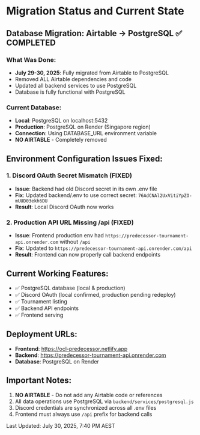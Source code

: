 # Migration Status and Current State

## Database Migration: Airtable → PostgreSQL ✅ COMPLETED

### What Was Done:
- **July 29-30, 2025**: Fully migrated from Airtable to PostgreSQL
- Removed ALL Airtable dependencies and code
- Updated all backend services to use PostgreSQL
- Database is fully functional with PostgreSQL

### Current Database:
- **Local**: PostgreSQL on localhost:5432
- **Production**: PostgreSQL on Render (Singapore region)
- **Connection**: Using DATABASE_URL environment variable
- **NO AIRTABLE** - Completely removed

## Environment Configuration Issues Fixed:

### 1. Discord OAuth Secret Mismatch (FIXED)
- **Issue**: Backend had old Discord secret in its own .env file
- **Fix**: Updated backend/.env to use correct secret: `76AdCNAl2UxVitiYpZO-mUUD03ekh6DU`
- **Result**: Local Discord OAuth now works

### 2. Production API URL Missing /api (FIXED)
- **Issue**: Frontend production env had `https://predecessor-tournament-api.onrender.com` without `/api`
- **Fix**: Updated to `https://predecessor-tournament-api.onrender.com/api`
- **Result**: Frontend can now properly call backend endpoints

## Current Working Features:
- ✅ PostgreSQL database (local & production)
- ✅ Discord OAuth (local confirmed, production pending redeploy)
- ✅ Tournament listing
- ✅ Backend API endpoints
- ✅ Frontend serving

## Deployment URLs:
- **Frontend**: https://ocl-predecessor.netlify.app
- **Backend**: https://predecessor-tournament-api.onrender.com
- **Database**: PostgreSQL on Render

## Important Notes:
1. **NO AIRTABLE** - Do not add any Airtable code or references
2. All data operations use PostgreSQL via `backend/services/postgresql.js`
3. Discord credentials are synchronized across all .env files
4. Frontend must always use `/api` prefix for backend calls

Last Updated: July 30, 2025, 7:40 PM AEST